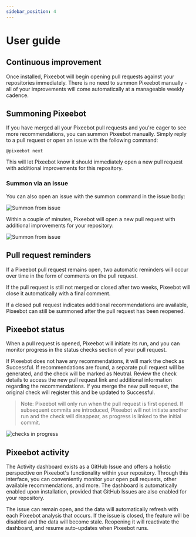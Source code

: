 ```yaml
---
sidebar_position: 4
---
```


# User guide

## Continuous improvement

Once installed, Pixeebot will begin opening pull requests against your repositories immediately. There is no need to summon Pixeebot manually - all of your improvements will come automatically at a manageable weekly cadence.

## Summoning Pixeebot

If you have merged all your Pixeebot pull requests and you're eager to see more recommendations, you can summon Pixeebot manually. Simply reply to a pull request or open an issue with the following command:

`@pixeebot next`

This will let Pixeebot know it should immediately open a new pull request with additional improvements for this repository.

### Summon via an issue

You can also open an issue with the summon command in the issue body:

![Summon from issue](/img/summon1.png)

Within a couple of minutes, Pixeebot will open a new pull request with additional improvements for your repository:

![Summon from issue](/img/summon3.png)


## Pull request reminders 

If a Pixeebot pull request remains open, two automatic reminders will occur over time in the form of comments on the pull request. 

If the pull request is still not merged or closed after two weeks, Pixeebot will close it automatically with a final comment. 

If a closed pull request indicates additional recommendations are available, Pixeebot can still be summoned after the pull request has been reopened. 

## Pixeebot status
When a pull request is opened, Pixeebot will initiate its run, and you can monitor progress in the status checks section of your pull request.

If Pixeebot does not have any recommendations, it will mark the check as Successful. If recommendations are found, a separate pull request will be generated, and the check will be marked as Neutral. Review the check details to access the new pull request link and additional information regarding the recommendations. If you merge the new pull request, the original check will register this and be updated to Successful.

> Note: Pixeebot will only run when the pull request is first opened. If subsequent commits are introduced, Pixeebot will not initiate another run and the check will disappear, as progress is linked to the initial commit.

![checks in progress](/img/checks_in_progress.png)

## Pixeebot activity
The Activity dashboard exists as a GitHub Issue and offers a holistic perspective on Pixeebot's functionality within your repository. Through this interface, you can conveniently monitor your open pull requests, other available recommendations, and more. The dashboard is automatically enabled upon installation, provided that GitHub Issues are also enabled for your repository. 

The issue can remain open, and the data will automatically refresh with each Pixeebot analysis that occurs. If the issue is closed, the feature will be disabled and the data will become stale. Reopening it will reactivate the dashboard, and resume auto-updates when Pixeebot runs.
